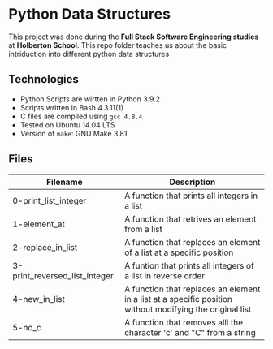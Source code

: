 # Python Data Structures
This project was done during the **Full Stack Software Engineering studies** at **Holberton School**. This repo folder teaches us about the basic intriduction into different python data structures

## Technologies
* Python Scripts are wirtten in Python 3.9.2
* Scripts written in Bash 4.3.11(1)
* C files are compiled using `gcc 4.8.4`
* Tested on Ubuntu 14.04 LTS
* Version of `make`: GNU Make 3.81

## Files

| Filename | Description |
| -------- | ----------- | 
| 0-print_list_integer | A function that prints all integers in a list |
| 1-element_at | A function that retrives an element from a list |
| 2-replace_in_list | A function that replaces an element of a list at a specific position |
| 3-print_reversed_list_integer | A funtion that prints all integers of a list in reverse order |
| 4-new_in_list | A function that replaces an element in a list at a specific position  without modifying the original list |
| 5-no_c | A function that removes alll the character 'c' and "C" from a string |
